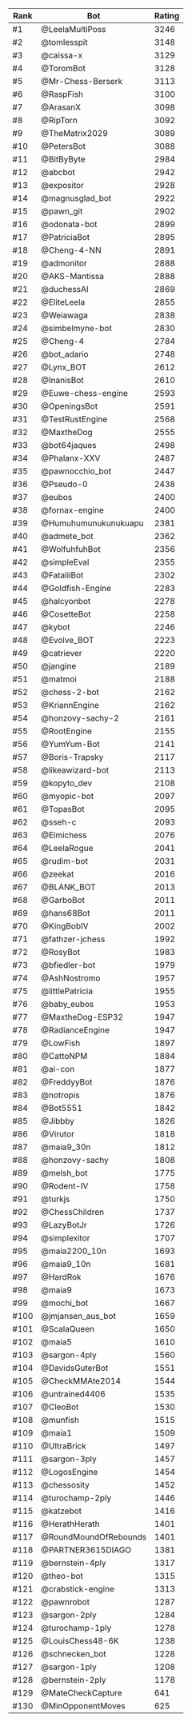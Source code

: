 Rank|Bot|Rating
---|---|---
#1|@LeelaMultiPoss|3246
#2|@tomlesspit|3148
#3|@caissa-x|3129
#4|@ToromBot|3128
#5|@Mr-Chess-Berserk|3113
#6|@RaspFish|3100
#7|@ArasanX|3098
#8|@RipTorn|3092
#9|@TheMatrix2029|3089
#10|@PetersBot|3088
#11|@BitByByte|2984
#12|@abcbot|2942
#13|@expositor|2928
#14|@magnusglad_bot|2922
#15|@pawn_git|2902
#16|@odonata-bot|2899
#17|@PatriciaBot|2895
#18|@Cheng-4-NN|2891
#19|@admonitor|2888
#20|@AKS-Mantissa|2888
#21|@duchessAI|2869
#22|@EliteLeela|2855
#23|@Weiawaga|2838
#24|@simbelmyne-bot|2830
#25|@Cheng-4|2784
#26|@bot_adario|2748
#27|@Lynx_BOT|2612
#28|@InanisBot|2610
#29|@Euwe-chess-engine|2593
#30|@OpeningsBot|2591
#31|@TestRustEngine|2568
#32|@MaxtheDog|2555
#33|@bot64jaques|2498
#34|@Phalanx-XXV|2487
#35|@pawnocchio_bot|2447
#36|@Pseudo-0|2438
#37|@eubos|2400
#38|@fornax-engine|2400
#39|@Humuhumunukunukuapu|2381
#40|@admete_bot|2362
#41|@WolfuhfuhBot|2356
#42|@simpleEval|2355
#43|@FataliiBot|2302
#44|@Goldfish-Engine|2283
#45|@halcyonbot|2278
#46|@CosetteBot|2258
#47|@kybot|2246
#48|@Evolve_BOT|2223
#49|@catriever|2220
#50|@jangine|2189
#51|@matmoi|2188
#52|@chess-2-bot|2162
#53|@KriannEngine|2162
#54|@honzovy-sachy-2|2161
#55|@RootEngine|2155
#56|@YumYum-Bot|2141
#57|@Boris-Trapsky|2117
#58|@likeawizard-bot|2113
#59|@kopyto_dev|2108
#60|@myopic-bot|2097
#61|@TopasBot|2095
#62|@sseh-c|2093
#63|@Elmichess|2076
#64|@LeelaRogue|2041
#65|@rudim-bot|2031
#66|@zeekat|2016
#67|@BLANK_BOT|2013
#68|@GarboBot|2011
#69|@hans68Bot|2011
#70|@KingBobIV|2002
#71|@fathzer-jchess|1992
#72|@RosyBot|1983
#73|@bfiedler-bot|1979
#74|@AshNostromo|1957
#75|@littlePatricia|1955
#76|@baby_eubos|1953
#77|@MaxtheDog-ESP32|1947
#78|@RadianceEngine|1947
#79|@LowFish|1897
#80|@CattoNPM|1884
#81|@ai-con|1877
#82|@FreddyyBot|1876
#83|@notropis|1876
#84|@Bot5551|1842
#85|@Jibbby|1826
#86|@Virutor|1818
#87|@maia9_30n|1812
#88|@honzovy-sachy|1808
#89|@melsh_bot|1775
#90|@Rodent-IV|1758
#91|@turkjs|1750
#92|@ChessChildren|1737
#93|@LazyBotJr|1726
#94|@simplexitor|1707
#95|@maia2200_10n|1693
#96|@maia9_10n|1681
#97|@HardRok|1676
#98|@maia9|1673
#99|@mochi_bot|1667
#100|@jmjansen_aus_bot|1659
#101|@ScalaQueen|1650
#102|@maia5|1610
#103|@sargon-4ply|1560
#104|@DavidsGuterBot|1551
#105|@CheckMMAte2014|1544
#106|@untrained4406|1535
#107|@CleoBot|1530
#108|@munfish|1515
#109|@maia1|1509
#110|@UltraBrick|1497
#111|@sargon-3ply|1457
#112|@LogosEngine|1454
#113|@chessosity|1452
#114|@turochamp-2ply|1446
#115|@katzebot|1416
#116|@HerathHerath|1401
#117|@RoundMoundOfRebounds|1401
#118|@PARTNER3615DIAGO|1381
#119|@bernstein-4ply|1317
#120|@theo-bot|1315
#121|@crabstick-engine|1313
#122|@pawnrobot|1287
#123|@sargon-2ply|1284
#124|@turochamp-1ply|1278
#125|@LouisChess48-6K|1238
#126|@schnecken_bot|1228
#127|@sargon-1ply|1208
#128|@bernstein-2ply|1178
#129|@MateCheckCapture|641
#130|@MinOpponentMoves|625
